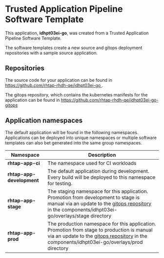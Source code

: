 # Trusted Application Pipeline Software Template

This application, **idhpt03ei-go**, was created from a Trusted Application Pipeline Software Template.

The software templates create a new source and gitops deployment repositories with a sample source application. 

## Repositories

The source code for your application can be found in [https://github.com/rhtap-rhdh-qe/idhpt03ei-go ](https://github.com/rhtap-rhdh-qe/idhpt03ei-go ).
 
The gitops repository, which contains the kubernetes manifests for the application can be found in 
[https://github.com/rhtap-rhdh-qe/idhpt03ei-go-gitops ](https://github.com/rhtap-rhdh-qe/idhpt03ei-go-gitops ) 

## Application namespaces 

The default application will be found in the following namespaces. Applications can be deployed into unique namespaces or multiple software templates can also bet generated into the same group namespaces.  

|  Namespace   |  Description   |  
| -------- | -------- |
| **rhtap-app-ci** | The namespace used for CI workloads |
| **rhtap-app-development** | The default application during development. Every build will be deployed to this namespace for testing. |
| **rhtap-app-stage** | The staging namespace for this application. Promotion from development to stage is manual via an update to the [gitops repository](https://github.com/rhtap-rhdh-qe/idhpt03ei-go-gitops ) in the components/idhpt03ei-go/overlays/stage directory |
| **rhtap-app-prod** | The production namespace for this application. Promotion from stage to production is manual via an update to the [gitops repository](https://github.com/rhtap-rhdh-qe/idhpt03ei-go-gitops ) in the components/idhpt03ei-go/overlays/prod directory |